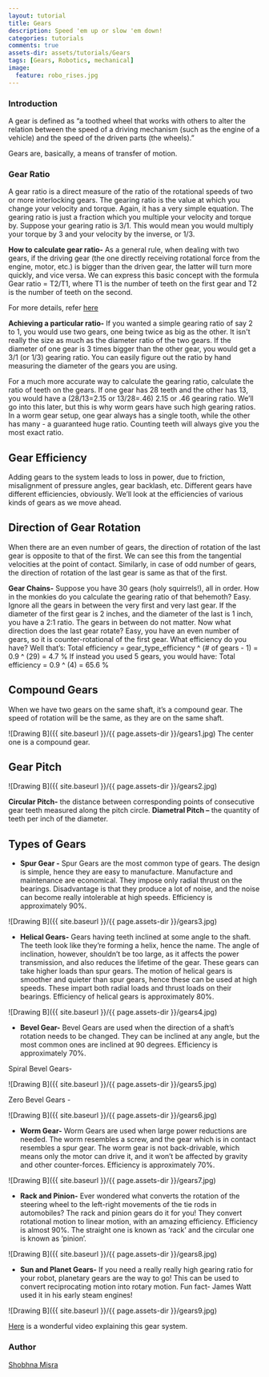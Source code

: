 ```yaml
---
layout: tutorial
title: Gears
description: Speed 'em up or slow 'em down!
categories: tutorials
comments: true
assets-dir: assets/tutorials/Gears
tags: [Gears, Robotics, mechanical]
image:
  feature: robo_rises.jpg
---
```


### Introduction

A gear is defined as “a toothed wheel that works with others to alter the relation between the speed of a driving mechanism (such as the engine of a vehicle) and the speed of the driven parts (the wheels).”

Gears are, basically, a means of transfer of motion.


### Gear Ratio

A gear ratio is a direct measure of the ratio of the rotational speeds of two or more interlocking gears. 
The gearing ratio is the value at which you change your velocity and torque. Again, it has a very simple equation. The gearing ratio is just a fraction which you multiple your velocity and torque by.
Suppose your gearing ratio is 3/1. This would mean you would multiply your torque by 3 and your velocity by the inverse, or 1/3.

**How to calculate gear ratio-** As a general rule, when dealing with two gears, if the driving gear (the one directly receiving rotational force from the engine, motor, etc.) is bigger than the driven gear, the latter will turn more quickly, and vice versa. We can express this basic concept with the formula Gear ratio = T2/T1, where T1 is the number of teeth on the first gear and T2 is the number of teeth on the second.

For more details, refer [here]( http://www.wikihow.com/Determine-Gear-Ratio )

**Achieving a particular ratio-** If you wanted a simple gearing ratio of say 2 to 1, you would use two gears, one being twice as big as the other. It isn't really the size as much as the diameter ratio of the two gears. If the diameter of one gear is 3 times bigger than the other gear, you would get a 3/1 (or 1/3) gearing ratio. You can easily figure out the ratio by hand measuring the diameter of the gears you are using.

For a much more accurate way to calculate the gearing ratio, calculate the ratio of teeth on the gears. If one gear has 28 teeth and the other has 13, you would have a (28/13=2.15 or 13/28=.46) 2.15 or .46 gearing ratio. We’ll go into this later, but this is why worm gears have such high gearing ratios. In a worm gear setup, one gear always has a single tooth, while the other has many - a guaranteed huge ratio. Counting teeth will always give you the most exact ratio.

## Gear Efficiency

Adding gears to the system leads to loss in power, due to friction, misalignment of pressure angles, gear backlash, etc. Different gears have different efficiencies, obviously. We’ll look at the efficiencies of various kinds of gears as we move ahead.

## Direction of Gear Rotation

When there are an even number of gears, the direction of rotation of the last gear is opposite to that of the first. We can see this from the tangential velocities at the point of contact.
Similarly, in case of odd number of gears, the direction of rotation of the last gear is same as that of the first.

**Gear Chains-** Suppose you have 30 gears (holy squirrels!), all in order. How in the monkies do you calculate the gearing ratio of that behemoth? Easy. Ignore all the gears in between the very first and very last gear. If the diameter of the first gear is 2 inches, and the diameter of the last is 1 inch, you have a 2:1 ratio. The gears in between do not matter. Now what direction does the last gear rotate? Easy, you have an even number of gears, so it is counter-rotational of the first gear. What efficiency do you have? Well that’s:
Total efficiency = gear_type_efficiency ^ (# of gears - 1) = 0.9 ^ (29) = 4.7 %
If instead you used 5 gears, you would have:
Total efficiency = 0.9 ^ (4) = 65.6 %

## Compound Gears
When we have two gears on the same shaft, it’s a compound gear. The speed of rotation will be the same, as they are on the same shaft.

![Drawing B]({{ site.baseurl }}/{{ page.assets-dir }}/gears1.jpg)
The center one is a compound gear.

## Gear Pitch
![Drawing B]({{ site.baseurl }}/{{ page.assets-dir }}/gears2.jpg)

**Circular Pitch-** the distance between corresponding points of consecutive gear teeth measured along the pitch circle.
**Diametral Pitch –** the quantity of teeth per inch of the diameter.

## Types of Gears

* **Spur Gear -**  Spur Gears are the most common type of gears. The design is simple, hence they are easy to manufacture. Manufacture and maintenance are economical. They impose only radial thrust on the bearings. Disadvantage is that they produce a lot of noise, and the noise can become really intolerable at high speeds. Efficiency is approximately 90%.

![Drawing B]({{ site.baseurl }}/{{ page.assets-dir }}/gears3.jpg)

* **Helical Gears-** Gears having teeth inclined at some angle to the shaft. The teeth look like they’re forming a helix, hence the name. The angle of inclination, however, shouldn’t be too large, as it affects the power transmission, and also reduces the lifetime of the gear. These gears can take higher loads than spur gears. The motion of helical gears is smoother and quieter than spur gears, hence these can be used at high speeds. These impart both radial loads and thrust loads on their bearings. Efficiency of helical gears is approximately 80%.

![Drawing B]({{ site.baseurl }}/{{ page.assets-dir }}/gears4.jpg)

* **Bevel Gear-** Bevel Gears are used when the direction of a shaft’s rotation needs to be changed. They can be inclined at any angle, but the most common ones are inclined at 90 degrees. Efficiency is approximately 70%.

Spiral Bevel Gears-

![Drawing B]({{ site.baseurl }}/{{ page.assets-dir }}/gears5.jpg)

Zero Bevel Gears - 

![Drawing B]({{ site.baseurl }}/{{ page.assets-dir }}/gears6.jpg)

* **Worm Gear-** Worm Gears are used when large power reductions are needed. The worm resembles a screw, and the gear which is in contact resembles a spur gear. The worm gear is not back-drivable, which means only the motor can drive it, and it won’t be affected by gravity and other counter-forces. Efficiency is approximately 70%.

![Drawing B]({{ site.baseurl }}/{{ page.assets-dir }}/gears7.jpg)

* **Rack and Pinion-** Ever wondered what converts the rotation of the steering wheel to the left-right movements of the tie rods in automobiles? The rack and pinion gears do it for you! They convert rotational motion to linear motion, with an amazing efficiency. Efficiency is almost 90%. The straight one is known as ‘rack’ and the circular one is known as ‘pinion’.

![Drawing B]({{ site.baseurl }}/{{ page.assets-dir }}/gears8.jpg)

* **Sun and Planet Gears-**
If you need a really really high gearing ratio for your robot, planetary gears are the way to go! This can be used to convert reciprocating motion into rotary motion. Fun fact- James Watt used it in his early steam engines!

![Drawing B]({{ site.baseurl }}/{{ page.assets-dir }}/gears9.jpg)

[Here]( https://www.youtube.com/watch?v=JBB1sC7LCuQ&spfreload=10 ) is a wonderful video explaining this gear system.

### Author 
[Shobhna Misra]( https://www.facebook.com/shobhna.misra.5 )
